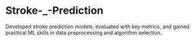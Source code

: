 # Stroke-_-Prediction
Developed stroke prediction models, evaluated with key metrics, and gained practical ML skills in data preprocessing and algorithm selection.
